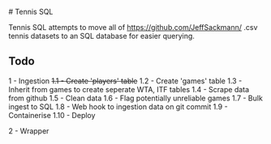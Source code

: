 # Tennis SQL 

Tennis SQL attempts to move all of https://github.com/JeffSackmann/ .csv tennis datasets to an SQL database for easier querying.

## Todo 

1 - Ingestion
    ~~1.1 - Create 'players' table~~
    1.2 - Create 'games' table
    1.3 - Inherit from games to create seperate WTA, ITF tables 
    1.4 - Scrape data from github
    1.5 - Clean data
    1.6 - Flag potentially unreliable games
    1.7 - Bulk ingest to SQL
    1.8 - Web hook to ingestion data on git commit
    1.9 - Containerise
    1.10 - Deploy

2 - Wrapper